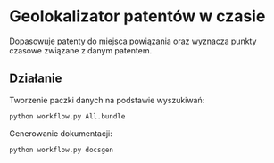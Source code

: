 Geolokalizator patentów w czasie
================================

Dopasowuje patenty do miejsca powiązania oraz wyznacza punkty
czasowe związane z danym patentem.



Działanie
---------

Tworzenie paczki danych na podstawie wyszukiwań:

```sh
python workflow.py All.bundle
```

Generowanie dokumentacji:

```sh
python workflow.py docsgen
```
